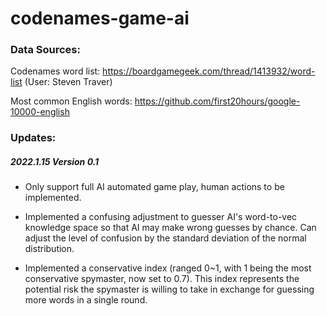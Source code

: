 # codenames-game-ai


### Data Sources:

Codenames word list: https://boardgamegeek.com/thread/1413932/word-list (User: Steven Traver)

Most common English words: https://github.com/first20hours/google-10000-english

### Updates:

##### 2022.1.15 Version 0.1

- Only support full AI automated game play, human actions to be implemented.

- Implemented a confusing adjustment to guesser AI's word-to-vec knowledge space so that AI may make wrong guesses by chance. Can adjust the level of confusion by the standard deviation of the normal distribution.

- Implemented a conservative index (ranged 0~1, with 1 being the most conservative spymaster, now set to 0.7). This index represents the potential risk the spymaster is willing to take in exchange for guessing more words in a single round.

